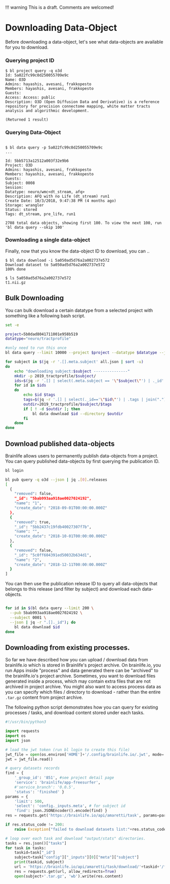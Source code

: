 !!! warning
    This is a draft. Comments are welcomed!

# Downloading Data-Object

Before downloading a data-object, let's see what data-objects are available for you to download.

### Querying project ID

```
$ bl project query -q o3d
Id: 5a022fc99c0d250055709e9c
Name: O3D
Admins: hayashis, avesani, frakkopesto
Members: hayashis, avesani, frakkopesto
Guests: 
Access: Access: public
Description: O3D (Open Diffusion Data and Derivative) is a reference repository for precision connectome mapping, white matter tracts analysis and algorithmic development.

(Returned 1 result)

```

### Querying Data-Object

```

$ bl data query -p 5a022fc99c0d250055709e9c
...

Id: 5bb5713a12512a003f32e9b6
Project: O3D
Admins: hayashis, avesani, frakkopesto
Members: hayashis, avesani, frakkopesto
Guests: 
Subject: 0008
Session: 
Datatype: neuro/wmc<dt_stream, afq>
Description: AFQ with no Life (dt_stream) run1
Create Date: 10/3/2018, 9:47:38 PM (4 months ago)
Storage: wrangler
Status: stored
Tags: dt_stream, pre_life, run1

2708 total data objects, showing first 100. To view the next 100, run 'bl data query --skip 100'
```

### Downloading a single data-object

Finally, now that you know the data-object ID to download, you can ..

```
$ bl data download -i 5a050ad5d76a2a002737e572
Download dataset to 5a050ad5d76a2a002737e572
100% done

$ ls 5a050ad5d76a2a002737e572
t1.nii.gz

```

## Bulk Downloading

You can bulk download a certain datatype from a selected project with something like a following bash script.

```bash
set -e

project=5b0dad8041711001e958b519
datatype="neuro/tractprofile"

#only need to run this once
bl data query --limit 10000 --project $project --datatype $datatype --json | jq . > all.json

for subject in $(jq -r '.[].meta.subject' all.json | sort -u)
do
    echo "downloading subject:$subject ---------------"
    mkdir -p 2019_tractprofile/$subject/
    ids=$(jq -r '.[] | select(.meta.subject == '\"$subject\"') | ._id' all.json)
    for id in $ids
    do
        echo $id $tags
        tags=$(jq -r '.[] | select(._id=='\"$id\"') | .tags | join(".")' all.json)
        outdir=2019_tractprofile/$subject/$tags
        if [ ! -d $outdir ]; then
            bl data download $id --directory $outdir
        fi
    done
done

```

## Download published data-objects

Brainlife allows users to permanently publish data-objects from a project. You can query published data-objects by first querying the publication ID.

```bash
bl login

bl pub query -q o3d --json | jq .[0].releases
[
  {
    "removed": false,
    "_id": "5bab993aa918ae0027024192",
    "name": "1",
    "create_date": "2018-09-01T00:00:00.000Z"
  },
  {
    "removed": true,
    "_id": "5bb2437c19fdb40027307f7b",
    "name": "",
    "create_date": "2018-10-01T00:00:00.000Z"
  },
  {
    "removed": false,
    "_id": "5c0ff604391ed50032b634d1",
    "name": "2",
    "create_date": "2018-12-11T00:00:00.000Z"
  }
]

```

You can then use the publication release ID to query all data-objects that belongs to this release (and filter by subject) and download each data-objects.


```bash

for id in $(bl data query --limit 200 \
  --pub 5bab993aa918ae0027024192 \
  --subject 0001 \
  --json | jq -r ".[]._id"); do
	bl data download $id
done
```

## Downloading from existing processes.

So far we have described how you can upload / download data from brainlife.io which is stored in Brainlife's project archive. On brainlife.io, you run
Apps inside "process" and data generated there can be "archived" to the brainlife.io's project archive. Sometimes, you want to download files generated
inside a process, which may contain extra files that are not archived in project archive. You might also want to access process data as you can specify 
which files / directory to download - rather than the entire `.tar.gz` content from project archive.

The following python script demonstrates how you can query for existing processes / tasks, and download content stored under each tasks. 

```python
#!/usr/bin/python3

import requests
import os
import json

# load the jwt token (run bl login to create this file)
jwt_file = open(os.environ['HOME']+'/.config/brainlife.io/.jwt', mode='r')
jwt = jwt_file.read()

# query datasets records
find = { 
    '_group_id': '851', #see project detail page 
    'service': 'brainlife/app-freesurfer', 
    #'service_branch': '0.0.5',
    'status': 'finished' }
params = { 
    'limit': 500, 
    'select': 'config._inputs.meta', # for subject id
    'find': json.JSONEncoder().encode(find) }
res = requests.get('https://brainlife.io/api/amaretti/task', params=params, headers={'Authorization': 'Bearer '+jwt})

if res.status_code != 200:
    raise Exception("failed to download datasets list:"+res.status_code)

# loop over each task and download "output/stats" directories.
tasks = res.json()["tasks"]
for task in tasks:
    taskid=task["_id"]
    subject=task["config"]["_inputs"][0]["meta"]["subject"]
    print(taskid, subject)
    url = 'https://brainlife.io/api/amaretti/task/download/'+taskid+'/freesurfer/output/stats?at='+jwt
    res = requests.get(url, allow_redirects=True)
    open(subject+'.tar.gz', 'wb').write(res.content)

```





